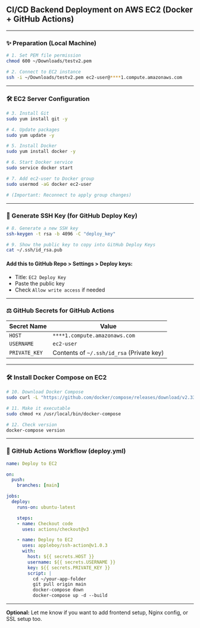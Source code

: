 ## CI/CD Backend Deployment on AWS EC2 (Docker + GitHub Actions)

---

### ✨ Preparation (Local Machine)

```bash
# 1. Set PEM file permission
chmod 600 ~/Downloads/testv2.pem

# 2. Connect to EC2 instance
ssh -i ~/Downloads/testv2.pem ec2-user@****1.compute.amazonaws.com
```

---

### 🛠️ EC2 Server Configuration

```bash
# 3. Install Git
sudo yum install git -y

# 4. Update packages
sudo yum update -y

# 5. Install Docker
sudo yum install docker -y

# 6. Start Docker service
sudo service docker start

# 7. Add ec2-user to Docker group
sudo usermod -aG docker ec2-user

# (Important: Reconnect to apply group changes)
```

---

### 🔐 Generate SSH Key (for GitHub Deploy Key)

```bash
# 8. Generate a new SSH key
ssh-keygen -t rsa -b 4096 -C "deploy_key"

# 9. Show the public key to copy into GitHub Deploy Keys
cat ~/.ssh/id_rsa.pub
```

#### Add this to GitHub Repo > Settings > Deploy keys:
- Title: `EC2 Deploy Key`
- Paste the public key
- Check `Allow write access` if needed

---

### ⚖️ GitHub Secrets for GitHub Actions

| Secret Name    | Value                                             |
|----------------|---------------------------------------------------|
| `HOST`         | `****1.compute.amazonaws.com` |
| `USERNAME`     | `ec2-user`                                       |
| `PRIVATE_KEY`  | Contents of `~/.ssh/id_rsa` (Private key)         |

---

### 🛠️ Install Docker Compose on EC2

```bash
# 10. Download Docker Compose
sudo curl -L "https://github.com/docker/compose/releases/download/v2.33.1/docker-compose-$(uname -s)-$(uname -m)" -o /usr/local/bin/docker-compose

# 11. Make it executable
sudo chmod +x /usr/local/bin/docker-compose

# 12. Check version
docker-compose version
```

---

### 🧰 GitHub Actions Workflow (deploy.yml)

```yaml
name: Deploy to EC2

on:
  push:
    branches: [main]

jobs:
  deploy:
    runs-on: ubuntu-latest

    steps:
    - name: Checkout code
      uses: actions/checkout@v3

    - name: Deploy to EC2
      uses: appleboy/ssh-action@v1.0.3
      with:
        host: ${{ secrets.HOST }}
        username: ${{ secrets.USERNAME }}
        key: ${{ secrets.PRIVATE_KEY }}
        script: |
          cd ~/your-app-folder
          git pull origin main
          docker-compose down
          docker-compose up -d --build
```

---

**Optional:** Let me know if you want to add frontend setup, Nginx config, or SSL setup too.

